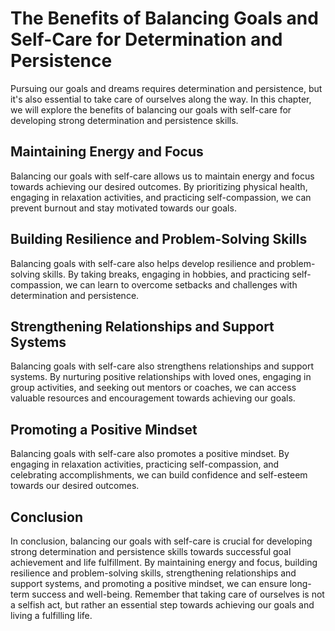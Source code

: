 The Benefits of Balancing Goals and Self-Care for Determination and Persistence
=========================================================================================================================

Pursuing our goals and dreams requires determination and persistence, but it's also essential to take care of ourselves along the way. In this chapter, we will explore the benefits of balancing our goals with self-care for developing strong determination and persistence skills.

Maintaining Energy and Focus
----------------------------

Balancing our goals with self-care allows us to maintain energy and focus towards achieving our desired outcomes. By prioritizing physical health, engaging in relaxation activities, and practicing self-compassion, we can prevent burnout and stay motivated towards our goals.

Building Resilience and Problem-Solving Skills
----------------------------------------------

Balancing goals with self-care also helps develop resilience and problem-solving skills. By taking breaks, engaging in hobbies, and practicing self-compassion, we can learn to overcome setbacks and challenges with determination and persistence.

Strengthening Relationships and Support Systems
-----------------------------------------------

Balancing goals with self-care also strengthens relationships and support systems. By nurturing positive relationships with loved ones, engaging in group activities, and seeking out mentors or coaches, we can access valuable resources and encouragement towards achieving our goals.

Promoting a Positive Mindset
----------------------------

Balancing goals with self-care also promotes a positive mindset. By engaging in relaxation activities, practicing self-compassion, and celebrating accomplishments, we can build confidence and self-esteem towards our desired outcomes.

Conclusion
----------

In conclusion, balancing our goals with self-care is crucial for developing strong determination and persistence skills towards successful goal achievement and life fulfillment. By maintaining energy and focus, building resilience and problem-solving skills, strengthening relationships and support systems, and promoting a positive mindset, we can ensure long-term success and well-being. Remember that taking care of ourselves is not a selfish act, but rather an essential step towards achieving our goals and living a fulfilling life.
